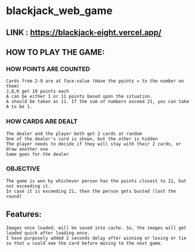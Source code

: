 # blackjack_web_game

## LINK : https://blackjack-eight.vercel.app/

## HOW TO PLAY THE GAME:
### HOW POINTS ARE COUNTED
        
    Cards from 2-9 are at face-value (Have the points = to the number on them)
    J,Q,K get 10 points each
    A can be either 1 or 11 points based upon the situation.
    A should be taken as 11. If the sum of numbers exceed 21, you can take A to be 1.

### HOW CARDS ARE DEALT
    The dealer and the player both get 2 cards at random
    One of the dealer's card is shown, but the other is hidden
    The player needs to decide if they will stay with their 2 cards, or draw another one
    Same goes for the dealer

### OBJECTIVE
    The game is won by whichever person has the points closest to 21, but not exceeding it.
    In case it is exceeding 21, then the person gets busted (lost the round)

## Features:
    Images once loaded, will be saved into cache. So, the images will get loaded quick after loading once.
    I have purposely added 2 seconds delay after winning or losing or tie so that u could see the card before moving to the next game.
